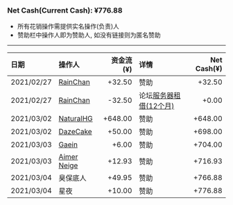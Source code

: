### Net Cash(Current Cash): ¥776.88

 <ul>
  <li>
    所有花销操作需提供实名操作(负责)人
  </li>
  <li>
  赞助栏中操作人即为赞助人, 如没有链接则为匿名赞助
  </li>
</ul>

---

|  日期      | 操作人          |  资金流(¥)   | 详情 |  Net Cash(¥) |
| :-----    | :----           | ----: |:---- |----: |
| 2021/02/27| <a href="https://github.com/mzdluo123">RainChan</a>| +32.50 | 赞助| +32.50|
| 2021/02/27| <a href="https://github.com/mzdluo123">RainChan</a>| -32.50 | 论坛<a href="/data/Pay-Server-2-27-2021.jpg" alt="账单">服务器租借(12个月)</a>| +0.00|
| 2021/03/02| <a alt="这是实名赞助" href="https://github.com/liujiahua123123">NaturalHG</a>| +648.00 | 赞助 | +648.00|
| 2021/03/02| <a alt="这是实名赞助" href="https://github.com/dazecake">DazeCake</a>| +50.00 | 赞助 | +698.00|
| 2021/03/03| <a alt="这是实名赞助" href="https://blog.gaein.cn">Gaein</a>| +6.00| 赞助 | +704.00|
| 2021/03/03| <a alt="这是实名赞助" href="https://github.com/aimerneige">Aimer Neige</a>| +12.93 | 赞助 | +716.93 |
| 2021/03/04| <a alt="这是匿名赞助" >臭保底人</a>| +49.95 | 赞助 | +766.88 |
| 2021/03/04| <a alt="不知道是不是匿名" >星夜</a>| +10.00| 赞助 | +776.88 |
